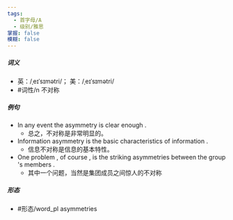 ```yaml
---
tags:
  - 首字母/A
  - 级别/雅思
掌握: false
模糊: false
---
```

##### 词义
- 英：/ˌeɪˈsɪmətri/； 美：/ˌeɪˈsɪmətri/
- #词性/n  不对称
##### 例句
- In any event the asymmetry is clear enough .
	- 总之，不对称是非常明显的。
- Information asymmetry is the basic characteristics of information .
	- 信息不对称是信息的基本特性。
- One problem , of course , is the striking asymmetries between the group 's members .
	- 其中一个问题，当然是集团成员之间惊人的不对称
##### 形态
- #形态/word_pl asymmetries
